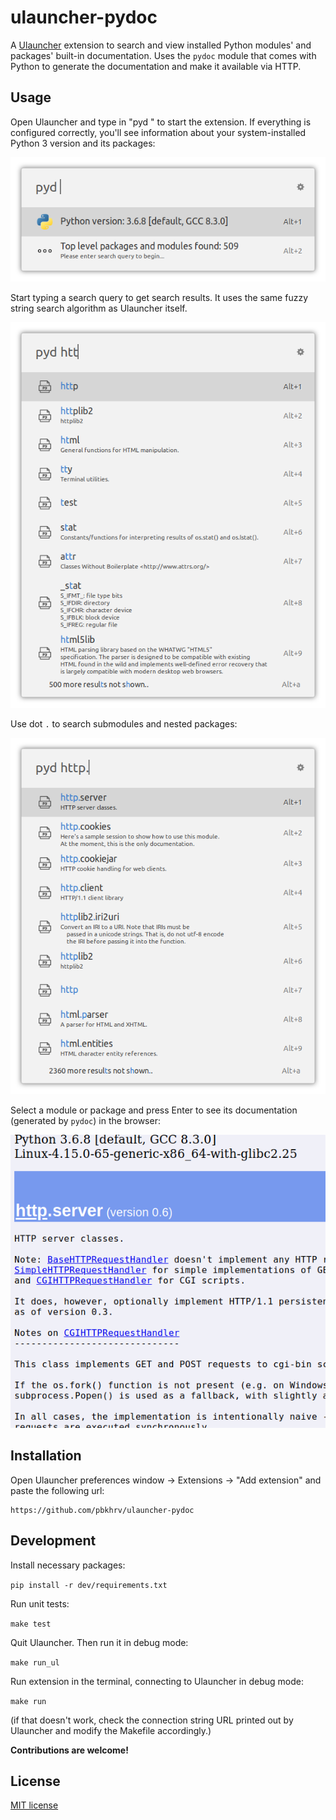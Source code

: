 # ulauncher-pydoc

A [Ulauncher](https://ulauncher.io/) extension to search and view installed Python modules' and packages' built-in documentation. Uses the `pydoc` module that comes with Python to generate the documentation and make it available via HTTP.


## Usage

Open Ulauncher and type in "pyd " to start the extension. If everything is configured correctly, you'll see information about your system-installed Python 3 version and its packages:

![All modules, no query](images/screenshots/empty-query.png)

Start typing a search query to get search results. It uses the same fuzzy string search algorithm as Ulauncher itself.

![Query 1](images/screenshots/search-query1.png)

Use dot `.` to search submodules and nested packages:

![Query 2](images/screenshots/search-query2.png)

Select a module or package and press Enter to see its documentation (generated by `pydoc`) in the browser:

![View documentation](images/screenshots/view-documentation.png)


## Installation

Open Ulauncher preferences window -> Extensions -> "Add extension" and paste the following url:

```
https://github.com/pbkhrv/ulauncher-pydoc
```


## Development

Install necessary packages:

`pip install -r dev/requirements.txt`

Run unit tests:

`make test`

Quit Ulauncher. Then run it in debug mode:

`make run_ul`

Run extension in the terminal, connecting to Ulauncher in debug mode:

`make run`

(if that doesn't work, check the connection string URL printed out by Ulauncher and modify the Makefile accordingly.)

**Contributions are welcome!**

## License

[MIT license](LICENSE)
